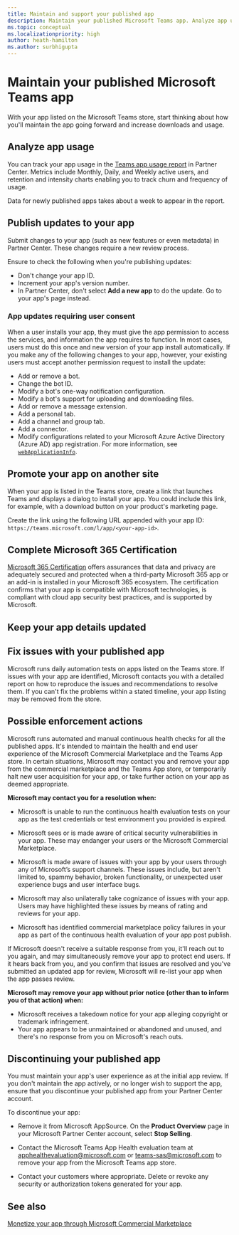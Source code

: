 ```yaml
---
title: Maintain and support your published app
description: Maintain your published Microsoft Teams app. Analyze app usage, publish updates, promote your app, complete Microsoft 365 Certification.
ms.topic: conceptual
ms.localizationpriority: high
author: heath-hamilton
ms.author: surbhigupta
---
```

# Maintain your published Microsoft Teams app

With your app listed on the Microsoft Teams store, start thinking about how you'll maintain the app going forward and increase downloads and usage.

## Analyze app usage

You can track your app usage in the [Teams app usage report](/office/dev/store/teams-apps-usage) in Partner Center. Metrics include Monthly, Daily, and Weekly active users, and retention and intensity charts enabling you to track churn and frequency of usage.

Data for newly published apps takes about a week to appear in the report.

## Publish updates to your app

Submit changes to your app (such as new features or even metadata) in Partner Center. These changes require a new review process.

Ensure to check the following when you're publishing updates:

* Don't change your app ID.
* Increment your app's version number.
* In Partner Center, don't select **Add a new app** to do the update. Go to your app's page instead.

### App updates requiring user consent

When a user installs your app, they must give the app permission to access the services, and information the app requires to function. In most cases, users must do this once and new version of your app install automatically.
If you make any of the following changes to your app, however, your existing users must accept another permission request to install the update:

* Add or remove a bot.
* Change the bot ID.
* Modify a bot's one-way notification configuration.
* Modify a bot's support for uploading and downloading files.
* Add or remove a message extension.
* Add a personal tab.
* Add a channel and group tab.
* Add a connector.
* Modify configurations related to your Microsoft Azure Active Directory (Azure AD) app registration. For more information, see [`webApplicationInfo`](~/resources/schema/manifest-schema.md#webapplicationinfo).

## Promote your app on another site

When your app is listed in the Teams store, create a link that launches Teams and displays a dialog to install your app. You could include this link, for example, with a download button on your product's marketing page.

Create the link using the following URL appended with your app ID: `https://teams.microsoft.com/l/app/<your-app-id>`.

## Complete Microsoft 365 Certification

[Microsoft 365 Certification](/microsoft-365-app-certification/docs/certification) offers assurances that data and privacy are adequately secured and protected when a third-party Microsoft 365 app or an add-in is installed in your Microsoft 365 ecosystem. The certification confirms that your app is compatible with Microsoft technologies, is compliant with cloud app security best practices, and is supported by Microsoft.

## Keep your app details updated

## Fix issues with your published app

Microsoft runs daily automation tests on apps listed on the Teams store. If issues with your app are identified, Microsoft contacts you with a detailed report on how to reproduce the issues and recommendations to resolve them. If you can't fix the problems within a stated timeline, your app listing may be removed from the store.

## Possible enforcement actions

Microsoft runs automated and manual continuous health checks for all the published apps. It's intended to maintain the health and end user experience of the Microsoft Commercial Marketplace and the Teams App store. In certain situations, Microsoft may contact you and remove your app from the commercial marketplace and the Teams App store, or temporarily halt new user acquisition for your app, or take further action on your app as deemed appropriate.

**Microsoft may contact you for a resolution when:**

* Microsoft is unable to run the continuous health evaluation tests on your app as the test credentials or test environment you provided is expired.

* Microsoft sees or is made aware of critical security vulnerabilities in your app. These may endanger your users or the Microsoft Commercial Marketplace.

* Microsoft is made aware of issues with your app by your users through any of Microsoft’s support channels. These issues include, but aren't limited to, spammy behavior, broken functionality, or unexpected user experience bugs and user interface bugs.

* Microsoft may also unilaterally take cognizance of issues with your app. Users may have highlighted these issues by means of rating and reviews for your app.

* Microsoft has identified commercial marketplace policy failures in your app as part of the continuous health evaluation of your app post publish.

If Microsoft doesn't receive a suitable response from you, it'll reach out to you again, and may simultaneously remove your app to protect end users. If it hears back from you, and you confirm that issues are resolved and you've submitted an updated app for review, Microsoft will re-list your app when the app passes review.

**Microsoft may remove your app without prior notice (other than to inform you of that action) when:**

* Microsoft receives a takedown notice for your app alleging copyright or trademark infringement.
* Your app appears to be unmaintained or abandoned and unused, and there's no response from you on Microsoft's reach outs.

## Discontinuing your published app

You must maintain your app's user experience as at the initial app review. If you don't maintain the app actively, or no longer wish to support the app, ensure that you discontinue your published app from your Partner Center account.

To discontinue your app:

* Remove it from Microsoft AppSource. On the **Product Overview** page in your Microsoft Partner Center account, select **Stop Selling**.

* Contact the Microsoft Teams App Health evaluation team at [apphealthevaluation@microsoft.com](mailto:apphealthevaluation@microsoft.com) or [teams-sas@microsoft.com](mailto:teams-sas@microsoft.com) to remove your app from the Microsoft Teams app store.

* Contact your customers where appropriate. Delete or revoke any security or authorization tokens generated for your app.

## See also

[Monetize your app through Microsoft Commercial Marketplace](/office/dev/store/monetize-addins-through-microsoft-commercial-marketplace)
